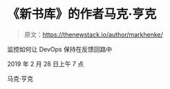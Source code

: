 # 《新书库》的作者马克·亨克

> 原文：<https://thenewstack.io/author/markhenke/>

监控如何让 DevOps 保持在反馈回路中

2019 年 2 月 28 日上午 7 点

马克·亨克
